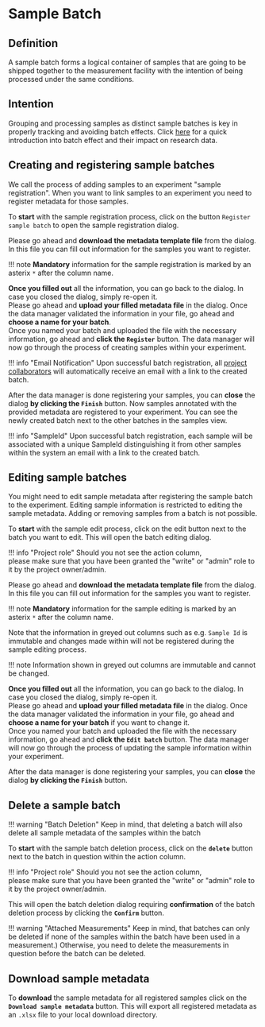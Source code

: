 # Sample Batch
[//]: # (What is a sample batch?)
## Definition

A sample batch forms a logical container of samples that are going to be shipped together to the
measurement facility with the intention of being processed under the same conditions.

[//]: # (What is the purpose of grouping samples into batches?)
## Intention 

Grouping and processing samples as distinct sample batches is key in properly tracking and avoiding batch effects.
Click [here](https://pmc.ncbi.nlm.nih.gov/articles/PMC3880143/) for a quick introduction into batch effect and their impact on research data. 

[//]: # (How do I add samples to my experiment?)
## Creating and registering sample batches

We call the process of adding samples to an experiment "sample registration". 
When you want to link samples to an experiment you need to register metadata for those samples.

To **start** with the sample registration process, click on the button `Register sample batch` to open the sample registration dialog.

Please go ahead and **download the metadata template file** from the dialog.
In this file you can fill out information for the samples you want to register. 

!!! note
    **Mandatory** information for the sample registration is marked by an asterix `*` after the column name.

**Once you filled out** all the information, you can go back to the dialog. In case you closed the dialog, simply re-open it.
</br>
Please go ahead and **upload your filled metadata file** in the dialog.
Once the data manager validated the information in your file,
go ahead and **choose a name for your batch**.
</br>
Once you named your batch and uploaded the file with the necessary information, go ahead and **click the
`Register`** button. The data manager will now go through the process of creating samples within your
experiment.

!!! info "Email Notification"
    Upon successful batch registration,
    all [project collaborators](../project/project_access.md#add-collaborator) will automatically receive
    an email with a link to the created batch.

After the data manager is done registering your samples, you can **close** the dialog **by clicking the
`Finish`** button.
Now samples annotated with the provided metadata are registered to your experiment. You can see the
newly created batch next to the other batches in the samples view.

!!! info "SampleId"
    Upon successful batch registration, each sample will be associated with a unique SampleId 
    distinguishing it from other samples within the system
    an email with a link to the created batch.

[//]: # (How do I edit existing samples in my experiment?)
## Editing sample batches

You might need to edit sample metadata after registering the sample batch to the experiment.
Editing sample information is restricted to editing the sample metadata. Adding or removing samples from a batch is not possible.

To **start** with the sample edit process, click on the edit button next to the batch you want to edit. This will open the batch editing dialog.

!!! info "Project role"
    Should you not see the action column,   
    please make sure that you have been granted the "write" or "admin" role to it by the project owner/admin.

Please go ahead and **download the metadata template file** from the dialog.
In this file you can fill out information for the samples you want to register. 

!!! note
    **Mandatory** information for the sample editing is marked by an asterix `*` after the column name.

Note that the information in greyed out columns such as e.g. `Sample Id` is immutable and changes made within will not be registered during the sample editing process.

!!! note
    Information shown in greyed out columns are immutable and cannot be changed. 

**Once you filled out** all the information, you can go back to the dialog. In case you closed the dialog, simply re-open it.
</br>
Please go ahead and **upload your filled metadata file** in the dialog.
Once the data manager validated the information in your file,
go ahead and **choose a name for your batch** if you want to change it.
</br>
Once you named your batch and uploaded the file with the necessary information, go ahead and **click the
`Edit batch`** button. The data manager will now go through the process of updating the sample information within your
experiment.

After the data manager is done registering your samples, you can **close** the dialog **by clicking the
`Finish`** button.

[//]: # (How do I delete existing samples in my experiment?)
## Delete a sample batch

!!! warning "Batch Deletion"
    Keep in mind, that deleting a batch will also delete all sample metadata of the samples within the batch

To **start** with the sample batch deletion process, click on the **`delete`** button next to the batch in question within the action column.

!!! info "Project role"
    Should you not see the action column,   
    please make sure that you have been granted the "write" or "admin" role to it by the project owner/admin.

This will open the batch deletion dialog requiring **confirmation** of the batch deletion process by clicking the **`Confirm`** button.

!!! warning "Attached Measurements"
    Keep in mind, that batches can only be deleted if none of the samples within the batch have been used in a measurement.)
    Otherwise, you need to delete the measurements in question before the batch can be deleted.

[//]: # (How do I download sample metadata)
## Download sample metadata

To **download** the sample metadata for all registered samples click on the **`Download sample metadata`** button.
This will export all registered metadata as an `.xlsx` file to your local download directory.
